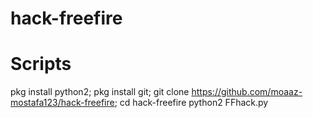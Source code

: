 # hack-freefire
# Scripts
pkg install python2;
pkg install git;
git clone https://github.com/moaaz-mostafa123/hack-freefire;
cd hack-freefire
python2 FFhack.py
